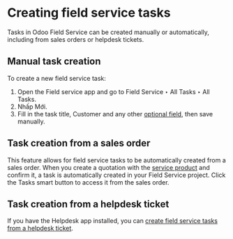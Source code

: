 # Creating field service tasks

Tasks in Odoo Field Service can be created manually or automatically, including from sales orders or
helpdesk tickets.

## Manual task creation

To create a new field service task:

1. Open the Field service app and go to Field Service ‣ All Tasks ‣ All Tasks.
2. Nhấp Mới.
3. Fill in the task title, Customer and any other [optional field](applications/services/project/tasks/task_creation.md#task-creation-task-configuration),
   then save manually.

## Task creation from a sales order

This feature allows for field service tasks to be automatically created from a sales order. When you
create a quotation with the [service product](applications/sales/sales/invoicing/time_materials.md#sales-invoicing-configured-service-product)
and confirm it, a task is automatically created in your Field Service project. Click the
Tasks smart button to access it from the sales order.

## Task creation from a helpdesk ticket

If you have the Helpdesk app installed, you can [create field service tasks from a helpdesk
ticket](applications/services/helpdesk/advanced/after_sales.md#helpdesk-field).
